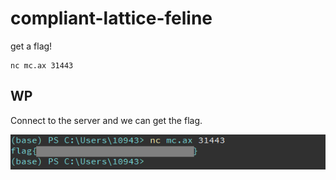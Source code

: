 # compliant-lattice-feline

get a flag!

```
nc mc.ax 31443
```

## WP

Connect to the server and we can get the flag.

![image-20210727113049503](compliant-lattice-feline.assets/image-20210727113049503.png)

